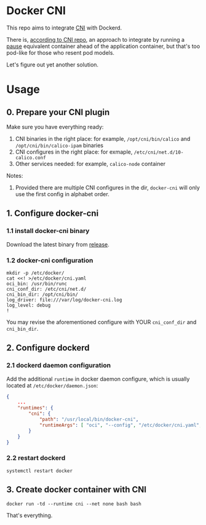# Docker CNI

This repo aims to integrate [CNI](https://github.com/containernetworking/cni) with Dockerd.

There is, [according to CNI repo](https://github.com/containernetworking/cni/blob/master/scripts/docker-run.sh), an approach to integrate by running a [pause](https://groups.google.com/g/kubernetes-users/c/jVjv0QK4b_o) equivalent container ahead of the application container, but that's too pod-like for those who resent pod models.

Let's figure out yet another solution.

# Usage

## 0. Prepare your CNI plugin

Make sure you have everything ready:

1. CNI binaries in the right place: for example, `/opt/cni/bin/calico` and `/opt/cni/bin/calico-ipam` binaries
2. CNI configures in the right place: for exmaple, `/etc/cni/net.d/10-calico.conf`
3. Other services needed: for example, `calico-node` container

Notes:

1. Provided there are multiple CNI configures in the dir, `docker-cni` will only use the first config in alphabet order.

## 1. Configure docker-cni

### 1.1 install docker-cni binary

Download the latest binary from [release](https://github.com/projecteru2/docker-cni/releases).

### 1.2 docker-cni configuration

```shell
mkdir -p /etc/docker/
cat <<! >/etc/docker/cni.yaml
oci_bin: /usr/bin/runc
cni_conf_dir: /etc/cni/net.d/
cni_bin_dir: /opt/cni/bin/
log_driver: file:///var/log/docker-cni.log
log_level: debug
!
```

You may revise the aforementioned configure with YOUR `cni_conf_dir` and `cni_bin_dir`.

## 2. Configure dockerd

### 2.1 dockerd daemon configuration

Add the additional `runtime` in docker daemon configure, which is usually located at `/etc/docker/daemon.json`:

```json
{
    ...
    "runtimes": {
        "cni": {
            "path": "/usr/local/bin/docker-cni",
            "runtimeArgs": [ "oci", "--config", "/etc/docker/cni.yaml", "--" ]
        }
    }
}
```

### 2.2 restart dockerd

```shell
systemctl restart docker
```

## 3. Create docker container with CNI

```shell
docker run -td --runtime cni --net none bash bash
```

That's everything.
